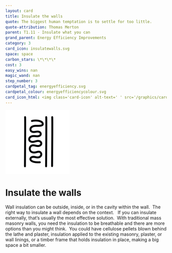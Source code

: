 ```yaml
---
layout: card
title: Insulate the walls
quote: The biggest human temptation is to settle for too little.
quote-attribution: Thomas Merton
parent: T1.11 - Insulate what you can
grand_parent: Energy Efficiency Improvements 
category: 3
card_icon: insulatewalls.svg
space: space
carbon_stars: \*\*\*\*
cost: 3
easy_wins: nan
magic_wand: nan
step_number: 3
cardpetal_tag: energyefficiency.svg
cardpetal_colour: energyefficiencycolour.svg
card_icon_html: <img class='card-icon' alt-text=' ' src='/graphics/card_icons/insulatewalls.svg'>
---
```


<img class='card-icon' alt-text=' ' src='/graphics/card_icons/insulatewalls.svg'>
<h1>Insulate the walls</h1>

<p>Wall insulation can be outside, inside, or in the cavity within the wall.  The right way to insulate a wall depends on the context.   If you can insulate externally, that’s usually the most effective solution.  With traditional mass masonry walls, you need the insulation to be breathable and there are more options than you might think.  You could have cellulose pellets blown behind the lathe and plaster, insulation applied to the existing masonry, plaster, or wall linings, or a timber frame that holds insulation in place, making a big space a bit smaller.</p> 

